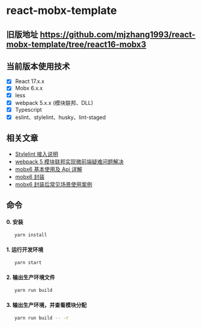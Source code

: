 # react-mobx-template

## 旧版地址 https://github.com/mjzhang1993/react-mobx-template/tree/react16-mobx3

## 当前版本使用技术

- [x] React 17.x.x
- [x] Mobx 6.x.x
- [x] less
- [x] webpack 5.x.x (模块联邦、DLL)
- [x] Typescript
- [x] eslint、stylelint、husky、lint-staged

## 相关文章

- [Stylelint 接入说明](https://blog.csdn.net/mjzhang1993/article/details/113999399)
- [webpack 5 模块联邦实现微前端疑难问题解决](https://blog.csdn.net/mjzhang1993/article/details/115871597)
- [mobx6 基本使用及 Api 详解](https://blog.csdn.net/mjzhang1993/article/details/116802249)
- [mobx6 封装](https://blog.csdn.net/mjzhang1993/article/details/116802297)
- [mobx6 封装后常见场景使用案例](https://blog.csdn.net/mjzhang1993/article/details/116802345)

## 命令

#### 0. 安装

```bash
   yarn install
```

#### 1. 运行开发环境

```bash
   yarn start
```

#### 2. 输出生产环境文件

```bash
   yarn run build
```

#### 3. 输出生产环境，并查看模块分配

```bash
   yarn run build -- -r
```
